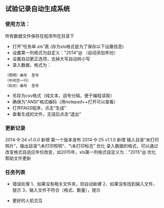 ## 试验记录自动生成系统

### 使用方法：
所有数据文件保存在程序所在目录下
- 打开“任务单.xls”表
(存为xls格式是为了保存以下设置信息)
- 设置第一列格式为自定义："2014"@
（自动添加年份）
- 设置自动更正选项，去掉大写自动转小写
- 录入数据，格式为：
```
（照明）编号	型号
（中间空一行）
（标志）编号	型号
```
- 另存为csv格式（纯文本，逗号分隔，便于编程读取）
- 确保为"ANSI"格式编码（用notepad++打开可以查看）
- 打开FAGS程序，点击“生成”
- 查看生成的文件，无误后点击“退出”

### 更新记录
2014-9-24 v1.0.0
新增 第一个版本发布
2014-9-25 v1.1.0
新增 输入目录“未打印照片”，输出目录“\未打印照明”、“\未打印标志”
优化 录入数据的格式，可以通过改变格式自适应年份改变，如2015年，xls第一列格式自定义为："2015"@
优化 帮助文件更新

### 任务列表
- 错误处理
1、如果没有相关文件夹，则自动新建
2、如果没有找到输入文件，提示
3、输入文件不符合（格式、数量），提示

- 更好的人机交互